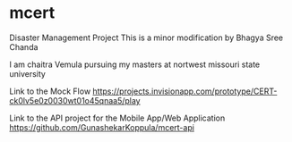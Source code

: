 # mcert
Disaster Management Project
This is a minor modification by Bhagya Sree Chanda

I am chaitra Vemula pursuing my masters at nortwest missouri state university

Link to the Mock Flow https://projects.invisionapp.com/prototype/CERT-ck0lv5e0z0030wt01o45qnaa5/play

Link to the API project for the Mobile App/Web Application https://github.com/GunashekarKoppula/mcert-api


